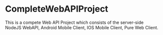 # CompleteWebAPIProject
This is a compete Web API Project which consists of the server-side NodeJS WebAPI, Android Mobile Client, IOS Mobile Client, Pure Web Client.
